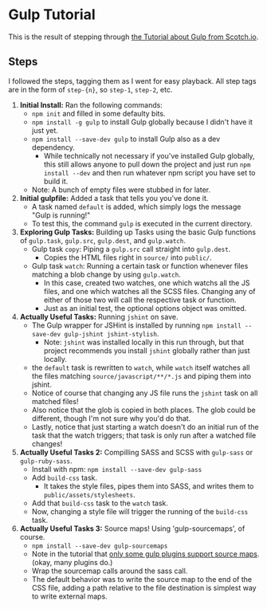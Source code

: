Gulp Tutorial
=============

This is the result of stepping through [the Tutorial about Gulp from Scotch.io][scotch.io tutorial].

[scotch.io tutorial]: https://scotch.io/tutorials/automate-your-tasks-easily-with-gulp-js



Steps
-----

I followed the steps, tagging them as I went for easy playback.  All step tags are in the form of `step-{n}`, so `step-1`, `step-2`, etc.

1. __Initial Install:__ Ran the following commands:
	- `npm init` and filled in some defaulty bits.
	- `npm install -g gulp` to install Gulp globally because I didn't have it just yet.
	- `npm install --save-dev gulp` to install Gulp also as a dev dependency.
		- While technically not necessary if you've installed Gulp globally, this still allows anyone to pull down the project and just run `npm install --dev` and then run whatever npm script you have set to build it.
	- Note: A bunch of empty files were stubbed in for later.
2. __Initial gulpfile:__ Added a task that tells you you've done it.
	- A task named `default` is added, which simply logs the message "Gulp is running!"
	- To test this, the command `gulp` is executed in the current directory.
3. __Exploring Gulp Tasks:__ Building up Tasks using the basic Gulp functions of `gulp.task`, `gulp.src`, `gulp.dest`, and `gulp.watch`.
	- Gulp task `copy`: Piping a `gulp.src` call straight into `gulp.dest`.
		- Copies the HTML files right in `source/` into `public/`.
	- Gulp task `watch`: Running a certain task or function whenever files matching a blob change by using `gulp.watch`.
		- In this case, created two watches, one which watchs all the JS files, and one which watches all the SCSS files.  Changing any of either of those two will call the respective task or function.
		- Just as an initial test, the optional options object was omitted.
4. __Actually Useful Tasks:__ Running `jshint` on save.
	- The Gulp wrapper for JSHint is installed by running `npm install --save-dev gulp-jshint jshint-stylish`.
		- Note: `jshint` was installed locally in this run through, but that project recommends you install `jshint` globally rather than just locally.
	- the `default` task is rewritten to `watch`, while `watch` itself watches all the files matching `source/javascript/**/*.js` and piping them into jshint.
	- Notice of course that changing any JS file runs the `jshint` task on all matched files!
	- Also notice that the glob is copied in both places.  The glob could be different, though I'm not sure why you'd do that.
	- Lastly, notice that just starting a watch doesn't do an initial run of the task that the watch triggers; that task is only run after a watched file changes!
5. __Actually Useful Tasks 2:__ Compilling SASS and SCSS with `gulp-sass` or `gulp-ruby-sass`.
	- Install with npm: `npm install --save-dev gulp-sass`
	- Add `build-css` task.
		- It takes the style files, pipes them into SASS, and writes them to `public/assets/stylesheets`.
	- Add that `build-css` task to the `watch` task.
	- Now, changing a style file will trigger the running of the `build-css` task.
6. __Actually Useful Tasks 3:__ Source maps!  Using 'gulp-sourcemaps', of course.
	- `npm install --save-dev gulp-sourcemaps`
	- Note in the tutorial that [only some gulp plugins support source maps](https://github.com/floridoo/gulp-sourcemaps/wiki/Plugins-with-gulp-sourcemaps-support).  (okay, many plugins do.)
	- Wrap the sourcemap calls around the sass call.
	- The default behavior was to write the source map to the end of the CSS file, adding a path relative to the file destination is simplest way to write external maps.
